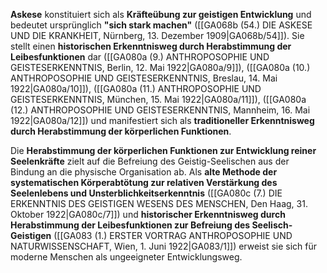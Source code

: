 
**Askese** konstituiert sich als **Kräfteübung zur geistigen Entwicklung** und bedeutet ursprünglich **"sich stark machen"** ([[GA068b (54.) DIE ASKESE UND DIE KRANKHEIT, Nürnberg, 13. Dezember 1909|GA068b/54]]). Sie stellt einen **historischen Erkenntnisweg durch Herabstimmung der Leibesfunktionen** dar ([[GA080a (9.) ANTHROPOSOPHIE UND GEISTESERKENNTNIS, Berlin, 12. Mai 1922|GA080a/9]]), ([[GA080a (10.) ANTHROPOSOPHIE UND GEISTESERKENNTNIS, Breslau, 14. Mai 1922|GA080a/10]]), ([[GA080a (11.) ANTHROPOSOPHIE UND GEISTESERKENNTNIS, München, 15. Mai 1922|GA080a/11]]), ([[GA080a (12.) ANTHROPOSOPHIE UND GEISTESERKENNTNIS, Mannheim, 16. Mai 1922|GA080a/12]]) und manifestiert sich als **traditioneller Erkenntnisweg durch Herabstimmung der körperlichen Funktionen**.

Die **Herabstimmung der körperlichen Funktionen zur Entwicklung reiner Seelenkräfte** zielt auf die Befreiung des Geistig-Seelischen aus der Bindung an die physische Organisation ab. Als **alte Methode der systematischen Körperabtötung zur relativen Verstärkung des Seelenlebens und Unsterblichkeitserkenntnis** ([[GA080c (7.) DIE ERKENNTNIS DES GEISTIGEN WESENS DES MENSCHEN, Den Haag, 31. Oktober 1922|GA080c/7]]) und **historischer Erkenntnisweg durch Herabstimmung der Leibesfunktionen zur Befreiung des Seelisch-Geistigen** ([[GA083 (1.) ERSTER VORTRAG ANTHROPOSOPHIE UND NATURWISSENSCHAFT, Wien, 1. Juni 1922|GA083/1]]) erweist sie sich für moderne Menschen als ungeeigneter Entwicklungsweg.

